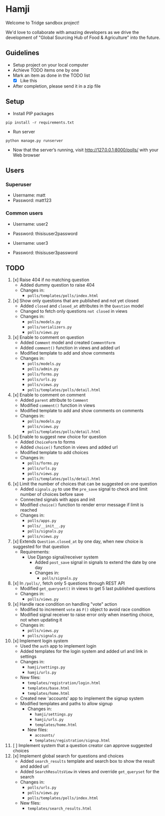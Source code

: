 # Hamji

Welcome to Tridge sandbox project!

We'd love to collaborate with amazing developers as we drive the development of "Global Sourcing Hub of Food & Agriculture" into the future.

## Guidelines
- Setup project on your local computer
- Achieve TODO items one by one
- Mark an item as done in the TODO list
    - [x] Like this
- After completion, please send it in a zip file


## Setup
- Install PIP packages
```
pip install -r requirements.txt
```
- Run server
```
python manage.py runserver
```
- Now that the server’s running, visit http://127.0.0.1:8000/polls/ with your Web browser

## Users
### Superuser
 - Username: matt
 - Password: matt123
### Common users
 - Username: user2
 - Password: thisisuser2password


 - Username: user3
 - Password: thisisuser3password


## TODO
1. [x] Raise 404 if no matching question
   * Added dummy question to raise 404
   * Changes in:
     * `polls/templates/polls/index.html`
2. [x] Show only questions that are published and not yet closed
   * Added `closed` and `closed_at` attributes in the `Question` model
   * Changed to fetch only questions `not closed` in views
   * Changes in:
     * `polls/models.py`
     * `polls/serializers.py`
     * `polls/views.py`
3. [x] Enable to comment on question
   * Added `Comment` model and created `CommentForm`
   * Added `comment()` function in views and added url
   * Modified template to add and show comments
   * Changes in:
     * `polls/models.py`
     * `polls/admin.py`
     * `polls/forms.py`
     * `polls/urls.py`
     * `polls/views.py`
     * `polls/templates/polls/detail.html`
4. [x] Enable to comment on comment
   * Added `parent` attribute to `Comment`
   * Modified `comment()` function in views
   * Modified template to add and show comments on comments
   * Changes in:
     * `polls/models.py`
     * `polls/views.py`
     * `polls/templates/polls/detail.html`
5. [x] Enable to suggest new choice for question
   * Added `ChoiceForm` to forms
   * Added `choice()` function in views and added url
   * Modified template to add choices
   * Changes in:
     * `polls/forms.py`
     * `polls/urls.py`
     * `polls/views.py`
     * `polls/templates/polls/detail.html`
6. [x] Limit the number of choices that can be suggested on one question
   * Added `signals.py` to use the `pre_save` signal to check and limit number of choices before save
   * Connected signals with apps and init
   * Modified `choice()` function to render error message if limit is reached
   * Changes in:
     * `polls/apps.py`
     * `polls/__init__.py`
     * `polls/signals.py`
     * `polls/views.py`
7. [x] Extends `Question.closed_at` by one day, when new choice is suggested for that question
     - Requirements:
         - Use Django signal/receiver system
           * Added `post_save` signal in signals to extend the date by one day
           * Changes in:
             * `polls/signals.py`
8. [x] In `/polls/`, fetch only 5 questions through REST API
   * Modified `get_queryset()` in views to get 5 last published questions
   * Changes in:
     * `polls/views.py`
9. [x] Handle race condition on handling "vote" action
   * Modified to increment `vote` as `F()` object to avoid race condition
   * Modified signal receiver to raise error only when inserting choice, not when updating it
   * Changes in:
     * `polls/views.py`
     * `polls/signals.py`
10. [x] Implement login system
    * Used the `auth` app to implement login
    * Added templates for the login system and added url and link in settings
    * Changes in:
      * `hamji/settings.py`
      * `hamji/urls.py`
    * New files:
      * `templates/registration/login.html`
      * `templates/base.html`
      * `templates/home.html`
    * Created new 'accounts' app to implement the signup system
    * Modified templates and paths to allow signup
      * Changes in:
        * `hamji/settings.py`
        * `hamji/urls.py`
        * `templates/home.html`
      * New files:
        * `accounts/`
        * `templates/registration/signup.html`
11. [ ] Implement system that a question creator can approve suggested choices
12. [x] Implement global search for questions and choices
    * Added `search_results` template and search box to show the result and added url
    * Added `SearchResultsView` in views and override `get_queryset` for the search
    * Changes in:
      * `polls/urls.py`
      * `polls/views.py`
      * `polls/templates/polls/index.html`
    * New files:
      * `templates/search_results.html`
